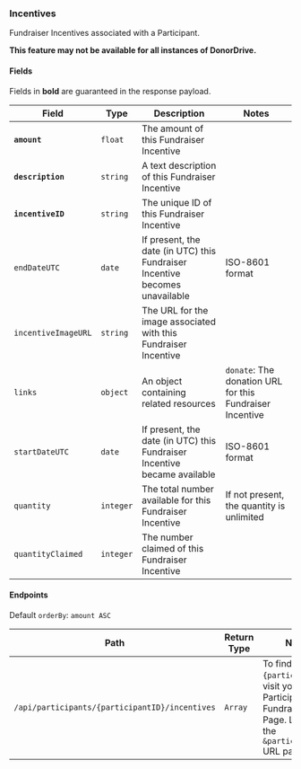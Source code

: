 ### Incentives
Fundraiser Incentives associated with a Participant.

**This feature may not be available for all instances of DonorDrive.**

#### Fields

Fields in **bold** are guaranteed in the response payload.

|Field|Type|Description|Notes|
|---|---|---|---|
|**`amount`**|`float`|The amount of this Fundraiser Incentive||
|**`description`**|`string`|A text description of this Fundraiser Incentive||
|**`incentiveID`**|`string`|The unique ID of this Fundraiser Incentive||
|`endDateUTC`|`date`|If present, the date (in UTC) this Fundraiser Incentive becomes unavailable|ISO-8601 format|
|`incentiveImageURL`|`string`|The URL for the image associated with this Fundraiser Incentive||
|`links`|`object`|An object containing related resources|`donate`: The donation URL for this Fundraiser Incentive|
|`startDateUTC`|`date`|If present, the date (in UTC) this Fundraiser Incentive became available|ISO-8601 format|
|`quantity`|`integer`|The total number available for this Fundraiser Incentive|If not present, the quantity is unlimited|
|`quantityClaimed`|`integer`|The number claimed of this Fundraiser Incentive||

#### Endpoints

Default `orderBy`: `amount ASC`

|Path|Return Type|Notes|
|---|---|---|
|`/api/participants/{participantID}/incentives`|`Array`|To find `{participantID}`, visit your Participant's Fundraising Page. Look for the `&participantID=` URL parameter.|